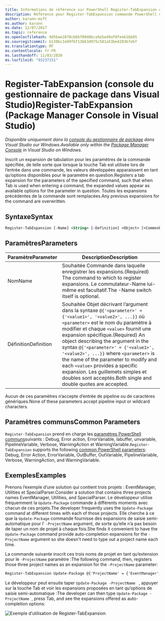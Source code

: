 ```yaml
---
title: Informations de référence sur PowerShell Register-TabExpansion de NuGet
description: Référence pour Register-TabExpansion commande PowerShell dans la console du gestionnaire de package NuGet dans Visual Studio.
author: karann-msft
ms.author: karann
ms.date: 12/07/2017
ms.topic: reference
ms.openlocfilehash: 9d5bae2878cb6bf0848bca9a5ed9af0fee61bb85
ms.sourcegitcommit: b138bc1d49fbf13b63d975c581a53be4283b7ebf
ms.translationtype: MT
ms.contentlocale: fr-FR
ms.lasthandoff: 11/03/2020
ms.locfileid: "93237151"
---
```

# <a name="register-tabexpansion-package-manager-console-in-visual-studio"></a><span data-ttu-id="9b539-103">Register-TabExpansion (console du gestionnaire de package dans Visual Studio)</span><span class="sxs-lookup"><span data-stu-id="9b539-103">Register-TabExpansion (Package Manager Console in Visual Studio)</span></span>

<span data-ttu-id="9b539-104">*Disponible uniquement dans la [console du gestionnaire de package](../../consume-packages/install-use-packages-powershell.md) dans Visual Studio sur Windows.*</span><span class="sxs-lookup"><span data-stu-id="9b539-104">*Available only within the [Package Manager Console](../../consume-packages/install-use-packages-powershell.md) in Visual Studio on Windows.*</span></span>

<span data-ttu-id="9b539-105">Inscrit un expansion de tabulation pour les paramètres de la commande spécifiée, de telle sorte que lorsque la touche Tab est utilisée lors de l’entrée dans une commande, les valeurs développées apparaissent en tant qu’options disponibles pour le paramètre en question.</span><span class="sxs-lookup"><span data-stu-id="9b539-105">Registers a tab expansion for the parameters of the specified command, such that when Tab is used when entering a command, the expanded values appear as available options for the parameter in question.</span></span> <span data-ttu-id="9b539-106">Toutes les expansions précédentes de la commande sont remplacées.</span><span class="sxs-lookup"><span data-stu-id="9b539-106">Any previous expansions for the command are overwritten.</span></span>

## <a name="syntax"></a><span data-ttu-id="9b539-107">Syntaxe</span><span class="sxs-lookup"><span data-stu-id="9b539-107">Syntax</span></span>

```ps
Register-TabExpansion [-Name] <String> [-Definition] <Object> [<CommonParameters>]
```

## <a name="parameters"></a><span data-ttu-id="9b539-108">Paramètres</span><span class="sxs-lookup"><span data-stu-id="9b539-108">Parameters</span></span>

| <span data-ttu-id="9b539-109">Paramètre</span><span class="sxs-lookup"><span data-stu-id="9b539-109">Parameter</span></span> | <span data-ttu-id="9b539-110">Description</span><span class="sxs-lookup"><span data-stu-id="9b539-110">Description</span></span> |
| --- | --- |
| <span data-ttu-id="9b539-111">Nom</span><span class="sxs-lookup"><span data-stu-id="9b539-111">Name</span></span> | <span data-ttu-id="9b539-112">Souhaitée Commande dans laquelle enregistrer les expansions.</span><span class="sxs-lookup"><span data-stu-id="9b539-112">(Required) The command to which to register expansions.</span></span> <span data-ttu-id="9b539-113">Le commutateur-Name lui-même est facultatif.</span><span class="sxs-lookup"><span data-stu-id="9b539-113">The -Name switch itself is optional.</span></span> |
| <span data-ttu-id="9b539-114">Définition</span><span class="sxs-lookup"><span data-stu-id="9b539-114">Definition</span></span> | <span data-ttu-id="9b539-115">Souhaitée Objet décrivant l’argument dans la syntaxe `@{'<parameter>' = {'<value1>', '<value2>', ...}}` où `<parameter>` est le nom du paramètre à modifier et chaque `<value>` fournit une expansion spécifique.</span><span class="sxs-lookup"><span data-stu-id="9b539-115">(Required) An object describing the argument in the syntax `@{'<parameter>' = {'<value1>', '<value2>', ...}}` where `<parameter>` is the name of the parameter to modify and each `<value>` provides a specific expansion.</span></span> <span data-ttu-id="9b539-116">Les guillemets simples et doubles sont acceptés.</span><span class="sxs-lookup"><span data-stu-id="9b539-116">Both single and double quotes are accepted.</span></span> |

<span data-ttu-id="9b539-117">Aucun de ces paramètres n’accepte d’entrée de pipeline ou de caractères génériques.</span><span class="sxs-lookup"><span data-stu-id="9b539-117">None of these parameters accept pipeline input or wildcard characters.</span></span>

## <a name="common-parameters"></a><span data-ttu-id="9b539-118">Paramètres communs</span><span class="sxs-lookup"><span data-stu-id="9b539-118">Common Parameters</span></span>

<span data-ttu-id="9b539-119">`Register-TabExpansion` prend en charge les [paramètres PowerShell communs](/powershell/module/microsoft.powershell.core/about/about_commonparameters)suivants : Debug, Error action, ErrorVariable, labuffer, unvariable, PipelineVariable, Verbose, WarningAction et WarningVariable.</span><span class="sxs-lookup"><span data-stu-id="9b539-119">`Register-TabExpansion` supports the following [common PowerShell parameters](/powershell/module/microsoft.powershell.core/about/about_commonparameters): Debug, Error Action, ErrorVariable, OutBuffer, OutVariable, PipelineVariable, Verbose, WarningAction, and WarningVariable.</span></span>

## <a name="examples"></a><span data-ttu-id="9b539-120">Exemples</span><span class="sxs-lookup"><span data-stu-id="9b539-120">Examples</span></span>

<span data-ttu-id="9b539-121">Prenons l’exemple d’une solution qui contient trois projets : EventManager, Utilities et SpecialParser.</span><span class="sxs-lookup"><span data-stu-id="9b539-121">Consider a solution that contains three projects names EventManager, Utilities, and SpecialParser.</span></span> <span data-ttu-id="9b539-122">Le développeur utilise fréquemment la `Update-Package` commande à différents moments avec chacun de ces projets.</span><span class="sxs-lookup"><span data-stu-id="9b539-122">The developer frequently uses the `Update-Package` command at different times with each of those projects.</span></span> <span data-ttu-id="9b539-123">Elle cherche à ce que la `Update-Package` commande fournisse des expansions de saisie semi-automatique pour l' `-ProjectName` argument, de sorte qu’elle n’a pas besoin de taper un nom de projet à chaque fois.</span><span class="sxs-lookup"><span data-stu-id="9b539-123">She finds it convenient to have the `Update-Package` command provide auto-completion expansions for the `-ProjectName` argument so she doesn't need to type out a project name each time.</span></span> 

<span data-ttu-id="9b539-124">La commande suivante inscrit ces trois noms de projet en tant qu’extension pour le `-ProjectName` paramètre :</span><span class="sxs-lookup"><span data-stu-id="9b539-124">The following command, then, registers those three project names as an expansion for the `-ProjectName` parameter:</span></span>

```ps
Register-TabExpansion Update-Package @{'ProjectName' = {'EventManager', 'Utilities', 'SpecialParser'}}    
```

<span data-ttu-id="9b539-125">Le développeur peut ensuite taper `Update-Package -ProjectName ` , appuyer sur la touche Tab et voir les expansions proposées en tant qu’options de saisie semi-automatique :</span><span class="sxs-lookup"><span data-stu-id="9b539-125">The developer can then type `Update-Package -ProjectName `, press Tab, and see the expansions offered as auto-completion options:</span></span>

![Exemple d’utilisation de Register-TabExpansion](media/Register-TabExpansion-Example.png)